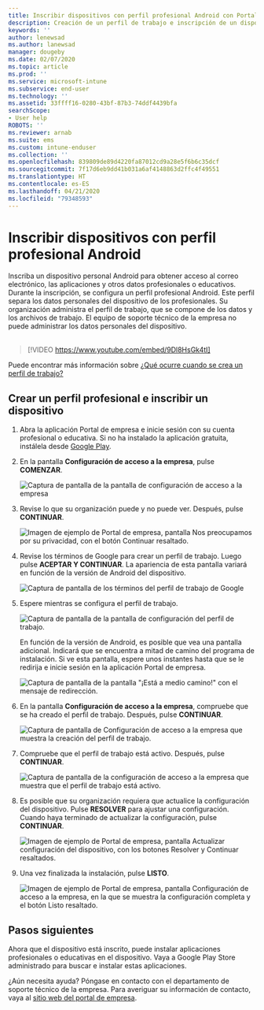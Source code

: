 ```yaml
---
title: Inscribir dispositivos con perfil profesional Android con Portal de empresa de Intune | Microsoft Docs
description: Creación de un perfil de trabajo e inscripción de un dispositivo con Portal de empresa de Intune.
keywords: ''
author: lenewsad
ms.author: lanewsad
manager: dougeby
ms.date: 02/07/2020
ms.topic: article
ms.prod: ''
ms.service: microsoft-intune
ms.subservice: end-user
ms.technology: ''
ms.assetid: 33ffff16-0280-43bf-87b3-74ddf4439bfa
searchScope:
- User help
ROBOTS: ''
ms.reviewer: arnab
ms.suite: ems
ms.custom: intune-enduser
ms.collection: ''
ms.openlocfilehash: 839809de89d4220fa87012cd9a28e5f6b6c35dcf
ms.sourcegitcommit: 7f17d6eb9dd41b031a6af4148863d2ffc4f49551
ms.translationtype: HT
ms.contentlocale: es-ES
ms.lasthandoff: 04/21/2020
ms.locfileid: "79348593"
---
```

# <a name="enroll-device-with-android-work-profile"></a>Inscribir dispositivos con perfil profesional Android

Inscriba un dispositivo personal Android para obtener acceso al correo electrónico, las aplicaciones y otros datos profesionales o educativos. Durante la inscripción, se configura un perfil profesional Android. Este perfil separa los datos personales del dispositivo de los profesionales. Su organización administra el perfil de trabajo, que se compone de los datos y los archivos de trabajo. El equipo de soporte técnico de la empresa no puede administrar los datos personales del dispositivo.  
</br>
> [!VIDEO https://www.youtube.com/embed/9Dl8HsGk4tI]

Puede encontrar más información sobre [¿Qué ocurre cuando se crea un perfil de trabajo?](what-happens-when-you-create-a-work-profile-android.md)

## <a name="create-work-profile-and-enroll-device"></a>Crear un perfil profesional e inscribir un dispositivo

1. Abra la aplicación Portal de empresa e inicie sesión con su cuenta profesional o educativa. Si no ha instalado la aplicación gratuita, instálela desde [Google Play](https://play.google.com/store/apps/details?id=com.microsoft.windowsintune.companyportal).  

2. En la pantalla **Configuración de acceso a la empresa**, pulse **COMENZAR**.  

    ![Captura de pantalla de la pantalla de configuración de acceso a la empresa](./media/access-setup-work-profile-1911.png)  

3. Revise lo que su organización puede y no puede ver. Después, pulse **CONTINUAR**. 

    ![Imagen de ejemplo de Portal de empresa, pantalla Nos preocupamos por su privacidad, con el botón Continuar resaltado.](./media/android-privacy-screen-1911.png)  

4. Revise los términos de Google para crear un perfil de trabajo. Luego pulse **ACEPTAR Y CONTINUAR**. La apariencia de esta pantalla variará en función de la versión de Android del dispositivo. 

    ![Captura de pantalla de los términos del perfil de trabajo de Google](./media/android-wp-05-1908.png)  

5. Espere mientras se configura el perfil de trabajo.  

    ![Captura de pantalla de la pantalla de configuración del perfil de trabajo.](./media/android-wp-05a-1908.png)  

   En función de la versión de Android, es posible que vea una pantalla adicional. Indicará que se encuentra a mitad de camino del programa de instalación. Si ve esta pantalla, espere unos instantes hasta que se le redirija e inicie sesión en la aplicación Portal de empresa.  

    ![Captura de pantalla de la pantalla "¡Está a medio camino!" con el mensaje de redirección.](./media/android-wp-05b-1908.png)  

6. En la pantalla **Configuración de acceso a la empresa**, compruebe que se ha creado el perfil de trabajo. Después, pulse **CONTINUAR**.  

    ![Captura de pantalla de Configuración de acceso a la empresa que muestra la creación del perfil de trabajo.](./media/work-profile-complete-1911.png)  

7. Compruebe que el perfil de trabajo está activo. Después, pulse **CONTINUAR**. 

    ![Captura de pantalla de la configuración de acceso a la empresa que muestra que el perfil de trabajo está activo.](./media/work-profile-active-1911.png)  

8. Es posible que su organización requiera que actualice la configuración del dispositivo. Pulse **RESOLVER** para ajustar una configuración. Cuando haya terminado de actualizar la configuración, pulse **CONTINUAR**.    

    ![Imagen de ejemplo de Portal de empresa, pantalla Actualizar configuración del dispositivo, con los botones Resolver y Continuar resaltados.](./media/resolve-settings-1911.png) 


9. Una vez finalizada la instalación, pulse **LISTO**.  

    ![Imagen de ejemplo de Portal de empresa, pantalla Configuración de acceso a la empresa, en la que se muestra la configuración completa y el botón Listo resaltado.](./media/work-profile-done-1911.png)  


## <a name="next-steps"></a>Pasos siguientes  

Ahora que el dispositivo está inscrito, puede instalar aplicaciones profesionales o educativas en el dispositivo. Vaya a Google Play Store administrado para buscar e instalar estas aplicaciones. 

¿Aún necesita ayuda? Póngase en contacto con el departamento de soporte técnico de la empresa. Para averiguar su información de contacto, vaya al [sitio web del portal de empresa](https://go.microsoft.com/fwlink/?linkid=2010980).
